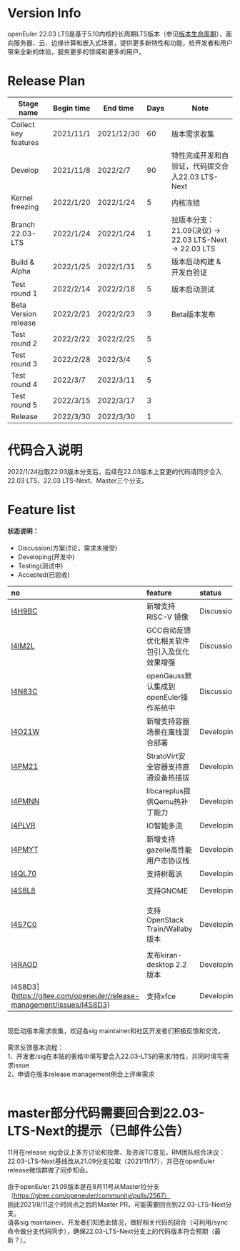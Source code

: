 # Version Info
openEuler 22.03 LTS是基于5.10内核的长周期LTS版本（参见[版本生命周期](https://www.openeuler.org/zh/other/lifecycle/)），面向服务器、云、边缘计算和嵌入式场景，提供更多新特性和功能，给开发者和用户带来全新的体验，服务更多的领域和更多的用户。<br />

# Release Plan

| Stage  name          | Begin time | End time   | Days | Note                                      |
| -------------------- | ---------- | ---------- | ---- | ----------------------------------------- |
| Collect key features | 2021/11/1  | 2021/12/30 | 60   | 版本需求收集                              |
| Develop              | 2021/11/8  | 2022/2/7   | 90   | 特性完成开发和自验证，代码提交合入22.03 LTS-Next    |
| Kernel freezing      | 2022/1/20  | 2022/1/24  | 5    | 内核冻结                                  |
| Branch 22.03-LTS     | 2022/1/24  | 2022/1/24   | 1    | 拉版本分支：21.09(决议) -> 22.03 LTS-Next -> 22.03 LTS |
| Build & Alpha        | 2022/1/25   | 2022/1/31  | 5    | 版本启动构建  & 开发自验证              |
| Test round 1         | 2022/2/14 | 2022/2/18 | 5    | 版本启动测试                              |
| Beta Version release | 2022/2/21 | 2022/2/23 | 3    | Beta版本发布                              |
| Test round 2         | 2022/2/22 | 2022/2/25 | 5    |                                           |
| Test round 3         | 2022/2/28 | 2022/3/4  | 5    |                                           |
| Test round 4         | 2022/3/7  | 2022/3/11 | 5    |                                           |
| Test round 5         | 2022/3/15 | 2022/3/17 | 3    |                                           |
| Release              | 2022/3/30 | 2022/3/30 | 1    |                                           |


# 代码合入说明
2022/1/24拉取22.03版本分支后，后续在22.03版本上变更的代码请同步合入 22.03 LTS、22.03 LTS-Next、Master三个分支。


# Feature list
#### 状态说明：
- Discussion(方案讨论，需求未接受)
- Developing(开发中)
- Testing(测试中)
- Accepted(已验收)

|no|feature|status|sig|owner|
|:----|:---|:---|:--|:----|
|[I4H9BC](https://gitee.com/openeuler/release-management/issues/I4H9BC)|新增支持RISC-V 镜像|Discussion|RISC-V|[@xuzhou zhang](https://gitee.com/whoisxxx), [@xijing](https://gitee.com/xijing666)|
|[I4IM2L](https://gitee.com/openeuler/release-management/issues/I4IM2L)|GCC自动反馈优化相关软件包引入及优化效果增强|Discussion|Compiler|[@ma-mingze](https://gitee.com/ma-mingze), [@Haijian.Zhang](https://gitee.com/haijianzhang), [@eastb233](https://gitee.com/eastb233)|
|[I4N83C](https://gitee.com/openeuler/release-management/issues/I4N83C)|openGauss默认集成到openEuler操作系统中|Discussion|DB|[@zhang_xubo](https://gitee.com/zhang_xubo), [@bzhaoop](https://gitee.com/bzhaoop)|
|[I4O21W](https://gitee.com/openeuler/release-management/issues/I4O21W)|新增支持容器场景在离线混合部署|Developing|CloudNative|[@Vanient](https://gitee.com/Vanient)|
|[I4PM21](https://gitee.com/openeuler/release-management/issues/I4PM21)|StratoVirt安全容器支持直通设备热插拔|Developing|Virt|[@frankyj915](https://gitee.com/frankyj915), [@imxcc](https://gitee.com/imxcc)|
|[I4PMNN](https://gitee.com/openeuler/release-management/issues/I4PMNN)|libcareplus提供Qemu热补丁能力|Developing|Virt|[@mdsc](https://gitee.com/mdsc), [@imxcc](https://gitee.com/imxcc)|
|[I4PLVR](https://gitee.com/openeuler/release-management/issues/I4PLVR)|IO智能多流|Developing|Kernel|[@hongrongxuan](https://gitee.com/barbo)|
|[I4PMYT](https://gitee.com/openeuler/release-management/issues/I4PMYT)|新增支持gazelle高性能用户态协议栈|Developing|sig-high-performance-network|[@wu-changsheng](https://gitee.com/wu-changsheng)|
|[I4QL70](https://gitee.com/openeuler/release-management/issues/I4QL70)|支持树莓派|Developing|RaspberryPi|[@woqidaideshi](https://gitee.com/woqidaideshi)|
|[I4S8L8](https://gitee.com/openeuler/release-management/issues/I4S8L8)|支持GNOME|Developing|GNOME|[@weijin-deng](https://gitee.com/weijin-deng) [@dwl301](https://gitee.com/dwl301)|
|[I4S7C0](https://gitee.com/openeuler/release-management/issues/I4S7C0)|支持OpenStack Train/Wallaby版本|Developing|SIG-OpenStack| [@joec88](https://gitee.com/joec88) [@huangtianhua](https://gitee.com/huangtianhua) [@xiyuanwang](@https://gitee.com/xiyuanwang)  [@zh-f](https://gitee.com/zh-f)  [@liksh](https://gitee.com/liksh) [@zhangy1317](https://gitee.com/zhangy1317) |
|[I4RAOD](https://gitee.com/openeuler/release-management/issues/I4RAOD)|发布kiran-desktop 2.2版本|Developing|sig-KIRAN-DESKTOP|[@tangjie02](https://gitee.com/tangjie02)|
|I4S8D3](https://gitee.com/openeuler/release-management/issues/I4S8D3)|支持xfce|Developing|xfce|[@zhang__3125](https://gitee.com/zhang__3125) [@dwl301](https://gitee.com/dwl301)|
<br />
现启动版本需求收集，欢迎各sig maintainer和社区开发者们积极反馈和交流，<br />
<br />
需求反馈基本流程： <br />
1、开发者/sig在本贴的表格中填写要合入22.03-LTS的需求/特性，并同时填写需求issue <br />
2、申请在版本release management例会上评审需求 
<br /><br />


# master部分代码需要回合到22.03-LTS-Next的提示（已邮件公告）
11月在release sig会议上多方讨论和投票、及咨询TC意见，RM团队综合决议：<br />
22.03-LTS-Next基线改从21.09分支拉取（2021/11/17），并已在openEuler release微信群做了同步知会。<br />
<br />
由于openEuler 21.09版本是在8月11号从Master拉分支（https://gitee.com/openeuler/community/pulls/2567）<br />
因此2021/8/11这个时间点之后的Master PR，可能需要回合到22.03-LTS-Next分支。<br />
请各sig maintainer、开发者们知悉此情况，做好相关代码的回合（可利用/sync命令做分支代码同步），确保22.03-LTS-Next分支上的代码版本符合预期（最新？）。
<br /><br />
